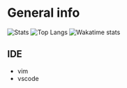 # General info

![Stats](https://github-readme-stats.vercel.app/api?username=Waz0x&count_private=true&theme=tokyonight&hide=stars&show_icons=true)
![Top Langs](https://github-readme-stats.vercel.app/api/top-langs/?username=Waz0x&layout=compact&theme=tokyonight)
![Wakatime stats](https://github-readme-stats.vercel.app/api/wakatime?username=Waz0x&theme=tokyonight)

## IDE

- vim
- vscode

